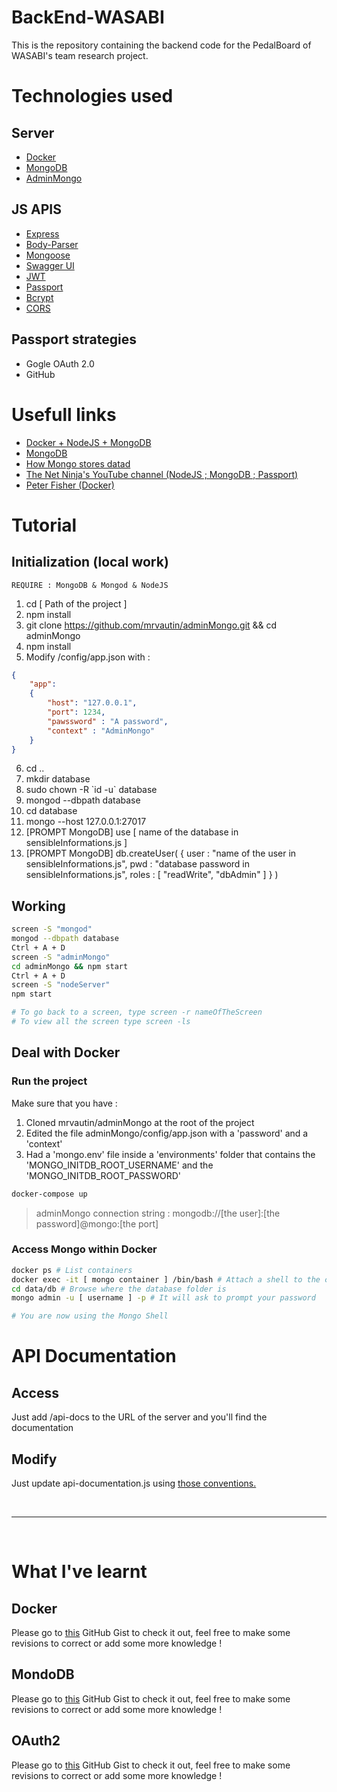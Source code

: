 # BackEnd-WASABI

This is the repository containing the backend code for the PedalBoard of WASABI's team research project.

# Technologies used

## Server

- [Docker](https://www.docker.com/)
- [MongoDB](https://www.mongodb.com/)
- [AdminMongo](https://github.com/mrvautin/adminMongo)

## JS APIS

- [Express](http://expressjs.com/fr/)
- [Body-Parser](https://github.com/expressjs/body-parser)
- [Mongoose](http://mongoosejs.com/)
- [Swagger UI](https://swagger.io/tools/swagger-ui/)
- [JWT](https://github.com/auth0/node-jsonwebtoken)
- [Passport](http://www.passportjs.org/)
- [Bcrypt](https://www.npmjs.com/package/bcrypt)
- [CORS](https://www.npmjs.com/package/cors)

## Passport strategies

- Gogle OAuth 2.0
- GitHub

# Usefull links

- [Docker + NodeJS + MongoDB](https://medium.com/statuscode/dockerising-a-node-js-and-mongodb-app-d22047e2806f)
- [MongoDB](https://closebrace.com/tutorials/2017-03-02/the-dead-simple-step-by-step-guide-for-front-end-developers-to-getting-up-and-running-with-nodejs-express-and-mongodb)
- [How Mongo stores datad](https://www.slideshare.net/mdirolf/inside-mongodb-the-internals-of-an-opensource-database)
- [The Net Ninja's YouTube channel (NodeJS ; MongoDB ; Passport)](https://www.youtube.com/channel/UCW5YeuERMmlnqo4oq8vwUpg)
- [Peter Fisher (Docker)](https://www.youtube.com/channel/UCjFs9wBGz4HlEJGUB6jzUmw)

# Tutorial

## Initialization (local work)

`REQUIRE : MongoDB & Mongod & NodeJS`

1. cd [ Path of the project ]
2. npm install
3. git clone https://github.com/mrvautin/adminMongo.git && cd adminMongo
4. npm install
5. Modify /config/app.json with :
```json
{
	"app":
	{
		"host": "127.0.0.1",
		"port": 1234,
		"pawssword" : "A password",
		"context" : "AdminMongo"
	}
}
```
6. cd ..
7. mkdir database
8. sudo chown -R \`id -u\` database
9. mongod --dbpath database
10. cd database
11. mongo --host 127.0.0.1:27017
12. [PROMPT MongoDB] use [ name of the database in sensibleInformations.js ]
13. [PROMPT MongoDB] db.createUser( { user : "name of the user in sensibleInformations.js", pwd : "database password in sensibleInformations.js", roles : [ "readWrite", "dbAdmin" ] } )

## Working

```sh
screen -S "mongod"
mongod --dbpath database
Ctrl + A + D
screen -S "adminMongo"
cd adminMongo && npm start
Ctrl + A + D
screen -S "nodeServer"
npm start

# To go back to a screen, type screen -r nameOfTheScreen
# To view all the screen type screen -ls
```

## Deal with Docker

### Run the project

Make sure that you have :

1. Cloned mrvautin/adminMongo at the root of the project
2. Edited the file adminMongo/config/app.json with a 'password' and a 'context'
3. Had a 'mongo.env' file inside a 'environments' folder that contains the 'MONGO_INITDB_ROOT_USERNAME' and the 'MONGO_INITDB_ROOT_PASSWORD'

```sh
docker-compose up
```

> adminMongo connection string : mongodb://[the user]:[the password]@mongo:[the port]


### Access Mongo within Docker

```sh
docker ps # List containers
docker exec -it [ mongo container ] /bin/bash # Attach a shell to the container
cd data/db # Browse where the database folder is
mongo admin -u [ username ] -p # It will ask to prompt your password

# You are now using the Mongo Shell
```

# API Documentation

## Access

Just add /api-docs to the URL of the server and you'll find the documentation

## Modify

Just update api-documentation.js using [those conventions.](https://editor.swagger.io/)

<br />
<hr />
<br />

# What I've learnt

## Docker

Please go to [this](https://gist.github.com/MikyStar/2aca6274c27b440773d176d8c7cde217) GitHub Gist to check it out, feel free to make some revisions to correct or add some more knowledge !

## MondoDB

Please go to [this](https://gist.github.com/MikyStar/55384452cbd8add1d54ab4b7432357ea) GitHub Gist to check it out, feel free to make some revisions to correct or add some more knowledge !

## OAuth2

Please go to [this](https://gist.github.com/MikyStar/2d9a8878cdcdc99a37d67f79851c0a6f) GitHub Gist to check it out, feel free to make some revisions to correct or add some more knowledge !